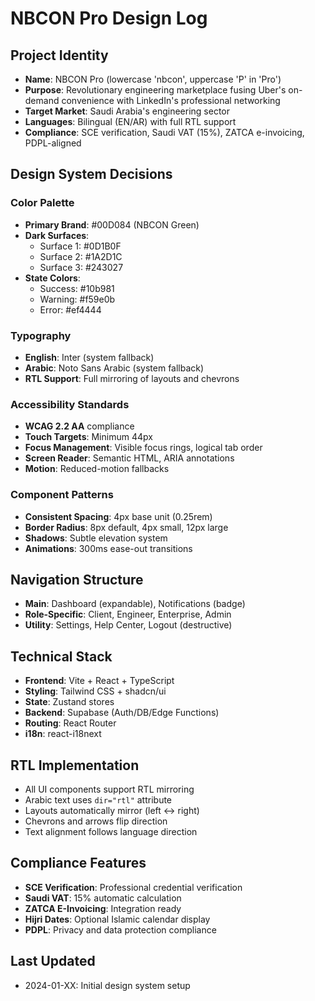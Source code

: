 # NBCON Pro Design Log

## Project Identity
- **Name**: NBCON Pro (lowercase 'nbcon', uppercase 'P' in 'Pro')
- **Purpose**: Revolutionary engineering marketplace fusing Uber's on-demand convenience with LinkedIn's professional networking
- **Target Market**: Saudi Arabia's engineering sector
- **Languages**: Bilingual (EN/AR) with full RTL support
- **Compliance**: SCE verification, Saudi VAT (15%), ZATCA e-invoicing, PDPL-aligned

## Design System Decisions

### Color Palette
- **Primary Brand**: #00D084 (NBCON Green)
- **Dark Surfaces**: 
  - Surface 1: #0D1B0F
  - Surface 2: #1A2D1C  
  - Surface 3: #243027
- **State Colors**:
  - Success: #10b981
  - Warning: #f59e0b
  - Error: #ef4444

### Typography
- **English**: Inter (system fallback)
- **Arabic**: Noto Sans Arabic (system fallback)
- **RTL Support**: Full mirroring of layouts and chevrons

### Accessibility Standards
- **WCAG 2.2 AA** compliance
- **Touch Targets**: Minimum 44px
- **Focus Management**: Visible focus rings, logical tab order
- **Screen Reader**: Semantic HTML, ARIA annotations
- **Motion**: Reduced-motion fallbacks

### Component Patterns
- **Consistent Spacing**: 4px base unit (0.25rem)
- **Border Radius**: 8px default, 4px small, 12px large
- **Shadows**: Subtle elevation system
- **Animations**: 300ms ease-out transitions

## Navigation Structure
- **Main**: Dashboard (expandable), Notifications (badge)
- **Role-Specific**: Client, Engineer, Enterprise, Admin
- **Utility**: Settings, Help Center, Logout (destructive)

## Technical Stack
- **Frontend**: Vite + React + TypeScript
- **Styling**: Tailwind CSS + shadcn/ui
- **State**: Zustand stores
- **Backend**: Supabase (Auth/DB/Edge Functions)
- **Routing**: React Router
- **i18n**: react-i18next

## RTL Implementation
- All UI components support RTL mirroring
- Arabic text uses `dir="rtl"` attribute
- Layouts automatically mirror (left ↔ right)
- Chevrons and arrows flip direction
- Text alignment follows language direction

## Compliance Features
- **SCE Verification**: Professional credential verification
- **Saudi VAT**: 15% automatic calculation
- **ZATCA E-Invoicing**: Integration ready
- **Hijri Dates**: Optional Islamic calendar display
- **PDPL**: Privacy and data protection compliance

## Last Updated
- 2024-01-XX: Initial design system setup

